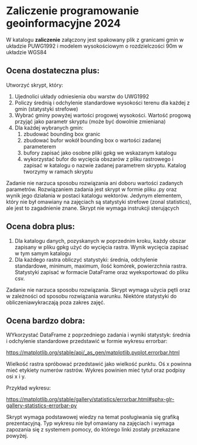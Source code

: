 # Zaliczenie programowanie geoinformacyjne 2024

W katalogu **zaliczenie** załączony jest spakowany plik z granicami gmin w układzie PUWG1992 i modelem wysokościowym o rozdzielczości 90m w układzie WGS84

## Ocena dostateczna plus:

   Utworzyć skrypt, który:

   1. Ujednolici układy odniesienia obu warstw do UWG1992
   2. Policzy średnią i odchylenie standardowe wysokości terenu dla każdej z gmin (statystyki strefowe)
   3. Wybrać gminy powyżej wartości progowej wysokości. Wartość progową przyjąć jako parametr skryptu (może być dowolnie zmieniana)
   4. Dla każdej wybranych gmin:
      1. zbudować bounding box granic
      2. zbudować bufor wokół bounding box o wartości zadanej parameterem
      3. bufory zapisać jako osobne pliki gpkg we wskazanym katalogu
      4. wykorzystać bufor do wycięcia obszarów z pliku rastrowego i zapisać w katalogu o nazwie zadanej parametrem skryptu. Katalog tworzymy w ramach skryptu 

Zadanie nie narzuca sposobu rozwiązania ani doboru wartości zadanych parametrów. Rozwiązaniem zadania jest skrypt w formie pliku .py oraz wynik jego działania w postaci katalogu wektorów. Jedynym elementem, który nie był omawiany na zajęciach są statystyki strefowe (zonal statistics), ale jest to zagadnienie znane. Skrypt nie wymaga instrukcji sterujących



## Ocena dobra plus:
1. Dla katalogu danych, pozyskanych w poprzednim kroku, każdy obszar zapisany w pliku gpkg użyć do wycięcia rastra. Wynik wycięcia zapisać w tym samym katalogu
2. Dla każdego rastra obliczyć statystyki: średnia, odchylenie standardowe, minimum, maximum, ilość komórek, powierzchnia rastra. Statystyki zapisać w formacie DataFrame oraz wyeksportować do pliku csv. 

Zadanie nie narzuca sposobu rozwiązania. Skrypt wymaga użycia pętli oraz w zależności od sposobu rozwiązania warunku. Niektóre statystyki do obliczeniawykraczają poza zakres zajęć.

## Ocena bardzo dobra:

WYkorzystać DataFrame z poprzedniego zadania i wyniki statystyk: średnia i odchylenie standardowe przedstawić w formie wykresu errorbar:

https://matplotlib.org/stable/api/_as_gen/matplotlib.pyplot.errorbar.html

Wielkość rastra spróbować przedstawić jako wielkość punktu. Oś x powinna mieć etykiety numerów rastrów. Wykres powinien mieć tytuł oraz podpisy osi x i y.

Przykład wykresu:

https://matplotlib.org/stable/gallery/statistics/errorbar.html#sphx-glr-gallery-statistics-errorbar-py

Skrypt wymaga podstawowej wiedzy na temat posługiwania się grafiką prezentacyjną. Typ wykresu nie był omawiany na zajęciach i wymaga zapozania się z systemem pomocy, do którego linki zostały przekazane powyżej.